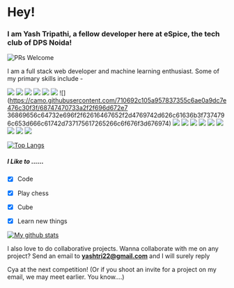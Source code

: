 # Hey!

### I am Yash Tripathi, a fellow developer here at eSpice, the tech club of DPS Noida!

![PRs Welcome](https://img.shields.io/badge/PRs-welcome-brightgreen.svg?style=flat-square)

I am a full stack web developer and machine learning enthusiast. Some of my primary skills include -

![](https://camo.githubusercontent.com/3f5a17ab56610b19378b1c3fcc589c330e4c7bec/68747470733a2f2f696d672e736869656c64732e696f2f62616467652f2d4769744875622d3138313731373f7374796c653d666c61742d737175617265266c6f676f3d676974687562) ![](https://camo.githubusercontent.com/d423cf12cc9ec53976db472d8844305e3f324418/68747470733a2f2f696d672e736869656c64732e696f2f62616467652f2d4a6176615363726970742d626c61636b3f7374796c653d666c61742d737175617265266c6f676f3d6a617661736372697074) ![](https://camo.githubusercontent.com/e84deddfd8c2c12a7d28911e3c70c569658ff6c3/68747470733a2f2f696d672e736869656c64732e696f2f62616467652f2d52656163742d626c61636b3f7374796c653d666c61742d737175617265266c6f676f3d7265616374) ![](https://camo.githubusercontent.com/d1955a46310c59bb55250d86c071a900f022da48/68747470733a2f2f696d672e736869656c64732e696f2f62616467652f2d48544d4c352d4533344632363f7374796c653d666c61742d737175617265266c6f676f3d68746d6c35266c6f676f436f6c6f723d7768697465) ![](https://camo.githubusercontent.com/1deba54ff90ed27981e953dd91a925cb663e9659/68747470733a2f2f696d672e736869656c64732e696f2f62616467652f2d435353332d3135373242363f7374796c653d666c61742d737175617265266c6f676f3d63737333) ![](https://camo.githubusercontent.com/0616d50fe4f21c42fa6742959c1d28bd54a26ae3/68747470733a2f2f696d672e736869656c64732e696f2f62616467652f2d4865726f6b752d3433303039383f7374796c653d666c61742d737175617265266c6f676f3d6865726f6b75) ![](https://camo.githubusercontent.com/710692c105a957837355c6ae0a9dc7e476c30f3f/68747470733a2f2f696d672e7
36869656c64732e696f2f62616467652f2d4769742d626c61636b3f7374796c653d666c61742d737175617265266c6f676f3d676974)
![](https://camo.githubusercontent.com/626c3b7057e145228c6a89d3812fafa05150467b6412727b07ba11eb248afbde/68747470733a2f2f696d672e736869656c64732e696f2f62616467652f2d54656e736f72466c6f772d2532334646364630303f7374796c653d666c61742d737175617265266c6f676f3d74656e736f72666c6f77266c6f676f436f6c6f723d253233666666666666)
![](https://camo.githubusercontent.com/cc96d7d28a6ca21ddbb1f2521d751d375230ed840271e6a4c8694cf87cc60c14/68747470733a2f2f696d672e736869656c64732e696f2f62616467652f6e6f64652e6a732532302d2532333433383533442e7376673f267374796c653d666f722d7468652d6261646765266c6f676f3d6e6f64652e6a73266c6f676f436f6c6f723d7768697465)
![](https://camo.githubusercontent.com/2f4267b88e85aa4d7137dd80bcb3358fc957d2cb8c0b904164de7dec509f614e/68747470733a2f2f696d672e736869656c64732e696f2f62616467652f2d457870726573732e6a732d3035313232413f7374796c653d666c6174266c6f676f3d65787072657373)
![](https://camo.githubusercontent.com/6d7c99c1585bc85143326d96d0063f7a2dc6ee2ed4d0a5d90b5ce7fbf8e920a0/68747470733a2f2f696d672e736869656c64732e696f2f62616467652f2533432532462533452d547970655363726970742d2532333030373463312e7376673f7374796c653d666f722d7468652d6261646765)
![](https://camo.githubusercontent.com/c2cfce7fbdc1ea7fd1b57620ff29c002890efb29f8aecde41f72e154ad922af4/68747470733a2f2f696d672e736869656c64732e696f2f62616467652f4d6f6e676f44422532302d2532333346324531452e7376673f267374796c653d666f722d7468652d6261646765266c6f676f3d4d6f6e676f4442266c6f676f436f6c6f723d343741323438)
![](https://camo.githubusercontent.com/0b8c9a9b23895b6df5ee44e3cb68d7b8287cf5e232fa6f439f5756e2d853c494/68747470733a2f2f696d672e736869656c64732e696f2f62616467652f46697265626173652d4646434132383f7374796c653d666c61742d737175617265266c6f676f3d6669726562617365266c6f676f436f6c6f723d7768697465)
![](https://camo.githubusercontent.com/1c935f97f2c23496e933634923b8a00e82a3421cd78b753972d739fea8675ea6/68747470733a2f2f696d672e736869656c64732e696f2f62616467652f2d4772617068514c2d4531303039383f7374796c653d666c61742d737175617265266c6f676f3d6772617068716c)
![](https://camo.githubusercontent.com/1cfd28a01bb4b69cb927b15ad1dad0bcb38b0561cc24219be73632bc03398c23/68747470733a2f2f696d672e736869656c64732e696f2f62616467652f41706f6c6c6f2d3331314338373f7374796c653d666c61742d737175617265266c6f676f3d41706f6c6c6f204772617068514c266c6f676f436f6c6f723d7768697465)
![](https://camo.githubusercontent.com/4fc497180415f6ad9676335c94eca679e06a404a01a835d049660b0266026af3/68747470733a2f2f696d672e736869656c64732e696f2f62616467652f534153532d4343363639392e7376673f267374796c653d666f722d7468652d6261646765266c6f676f3d73617373266c6f676f436f6c6f723d7768697465)

 [![Top Langs](https://github-readme-stats.vercel.app/api/top-langs/?username=Endless-Debugger&layout=compact)](https://github.com/Endless-Debugger/github-readme-stats)
 
 ##### I Like to ......
 
 - [x] Code
 - [x] Play chess
 - [x] Cube 
 - [x] Learn new things 
 
 
 [![My github stats](https://github-readme-stats.vercel.app/api?username=Endless-Debugger&theme=radical)](https://github.com/endless-debugger/github-readme-stats)
 
 I also love to do collaborative projects. Wanna collaborate with me on any project? Send an email to **yashtri22@gmail.com** and I will surely reply
 
 Cya at the next competition! (Or if you shoot an invite for a project on my email, we may meet earlier. You know....)

<!--
**tperm94/tperm94** is a ✨ _special_ ✨ repository because its `README.md` (this file) appears on your GitHub profile.

Here are some ideas to get you started:

- 🔭 I’m currently working on ...
- 🌱 I’m currently learning ...
- 👯 I’m looking to collaborate on ...
- 🤔 I’m looking for help with ...
- 💬 Ask me about ...
- 📫 How to reach me: ...
- 😄 Pronouns: ...
- ⚡ Fun fact: ...
-->
